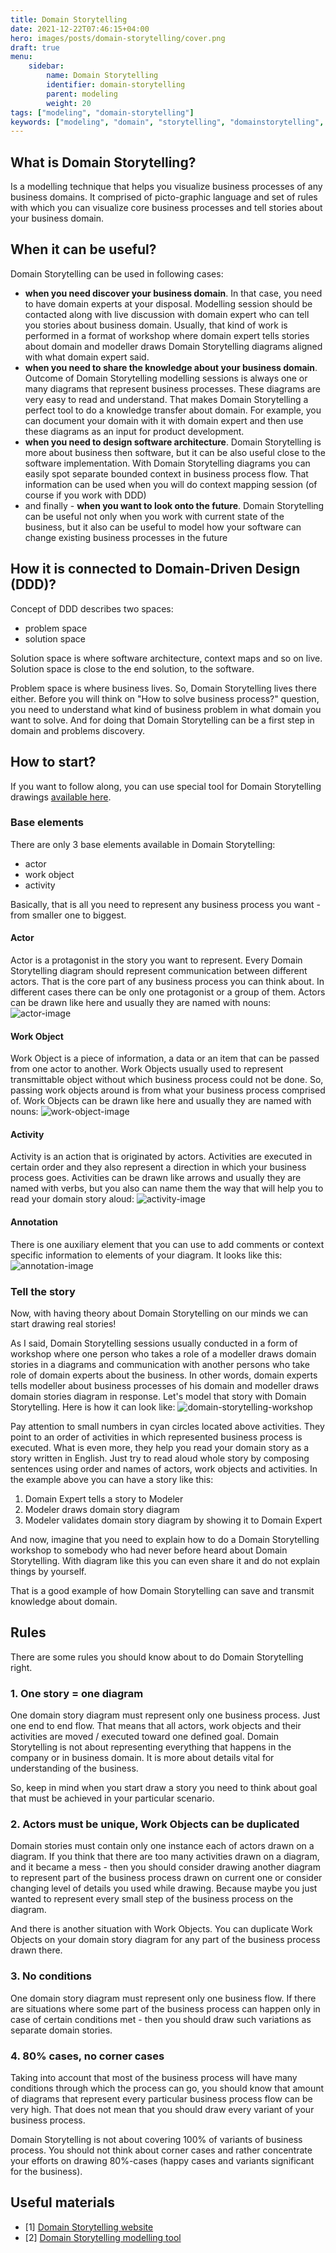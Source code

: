 ```yaml
---
title: Domain Storytelling
date: 2021-12-22T07:46:15+04:00
hero: images/posts/domain-storytelling/cover.png
draft: true
menu:
    sidebar:
        name: Domain Storytelling
        identifier: domain-storytelling
        parent: modeling
        weight: 20
tags: ["modeling", "domain-storytelling"]
keywords: ["modeling", "domain", "storytelling", "domainstorytelling", "software", "softwarearchitecture", "architecture", "ddd"]
---
```


## What is Domain Storytelling?
Is a modelling technique that helps you visualize business processes of any business domains.
It comprised of picto-graphic language and set of rules with which you can visualize core business processes and 
tell stories about your business domain.

## When it can be useful?
Domain Storytelling can be used in following cases:
* **when you need discover your business domain**. In that case, you need to have domain experts at your disposal. Modelling session should be contacted along with live discussion with domain expert who can tell you stories about business domain. Usually, that kind of work is performed in a format of workshop where domain expert tells stories about domain and modeller draws Domain Storytelling diagrams aligned with what domain expert said.
* **when you need to share the knowledge about your business domain**. Outcome of Domain Storytelling modelling sessions is always one or many diagrams that represent business processes. These diagrams are very easy to read and understand. That makes Domain Storytelling a perfect tool to do a knowledge transfer about domain. For example, you can document your domain with it with domain expert and then use these diagrams as an input for product development. 
* **when you need to design software architecture**. Domain Storytelling is more about business then software, but it can be also useful close to the software implementation. With Domain Storytelling diagrams you can easily spot separate bounded context in business process flow. That information can be used when you will do context mapping session (of course if you work with DDD)
* and finally - **when you want to look onto the future**. Domain Storytelling can be useful not only when you work with current state of the business, but it also can be useful to model how your software can change existing business processes in the future

## How it is connected to Domain-Driven Design (DDD)?
Concept of DDD describes two spaces:
* problem space
* solution space

Solution space is where software architecture, context maps and so on live. Solution space is close to the end solution, to the software.

Problem space is where business lives. So, Domain Storytelling lives there either. Before you will think on "How to solve business process?" question, you need to
understand what kind of business problem in what domain you want to solve. And for doing that Domain Storytelling can be a first step in domain and problems discovery.

## How to start?
If you want to follow along, you can use special tool for Domain Storytelling drawings [available here](https://www.wps.de/modeler/).

### Base elements
There are only 3 base elements available in Domain Storytelling:
* actor
* work object
* activity

Basically, that is all you need to represent any business process you want - from smaller one to biggest.

#### Actor
Actor is a protagonist in the story you want to represent. Every Domain Storytelling diagram should represent communication between different actors. That is the core part of any business process you can think about.
In different cases there can be only one protagonist or a group of them.
Actors can be drawn like here and usually they are named with nouns:
![actor-image](/images/domain-storytelling/1.png)

#### Work Object
Work Object is a piece of information, a data or an item that can be passed from one actor to another. Work Objects
usually used to represent transmittable object without which business process could not be done. So, passing work objects around is from what your business process comprised of.
Work Objects can be drawn like here and usually they are named with nouns:
![work-object-image](/images/domain-storytelling/2.png)

#### Activity
Activity is an action that is originated by actors. Activities are executed in certain order and they also represent a direction in which
your business process goes. 
Activities can be drawn like arrows and usually they are named with verbs, but you also can name them the way that will help you to read your domain story aloud:
![activity-image](/images/domain-storytelling/3.png)

#### Annotation
There is one auxiliary element that you can use to add comments or context specific information to elements of your diagram. It looks like this:
![annotation-image](/images/domain-storytelling/4.png)

### Tell the story
Now, with having theory about Domain Storytelling on our minds we can start drawing real stories! 

As I said, Domain Storytelling sessions usually conducted in a form of workshop where one person who takes a role of a modeller
draws domain stories in a diagrams and communication with another persons who take role of domain experts about the business. In other words, domain experts tells modeller about business processes of his domain and modeller draws domain stories diagram in response. Let's model that story with Domain Storytelling.
Here is how it can look like:
![domain-storytelling-workshop](/images/domain-storytelling/5.png)

Pay attention to small numbers in cyan circles located above activities. They point to an order of activities in which represented business process is executed. 
What is even more, they help you read your domain story as a story written in English. Just try to read aloud whole story by composing sentences using order and names of actors, work objects and activities.
In the example above you can have a story like this:
1. Domain Expert tells a story to Modeler
2. Modeler draws domain story diagram
3. Modeler validates domain story diagram by showing it to Domain Expert

And now, imagine that you need to explain how to do a Domain Storytelling workshop to somebody who had never before heard about Domain Storytelling.
With diagram like this you can even share it and do not explain things by yourself.

That is a good example of how Domain Storytelling can save and transmit knowledge about domain.

## Rules
There are some rules you should know about to do Domain Storytelling right.

### 1. One story = one diagram
One domain story diagram must represent only one business process. Just one end to end flow. 
That means that all actors, work objects and their activities are moved / executed toward one defined goal.
Domain Storytelling is not about representing everything that happens in the company or in business domain. It is more about details
vital for understanding of the business.

So, keep in mind when you start draw a story you need to think about goal that must be achieved in your particular scenario.
### 2. Actors must be unique, Work Objects can be duplicated
Domain stories must contain only one instance each of actors drawn on a diagram. If you think that there are too many activities 
drawn on a diagram, and it became a mess - then you should consider drawing another diagram to represent part of the business process
drawn on current one or consider changing level of details you used while drawing. Because maybe you just wanted to represent 
every small step of the business process on the diagram.

And there is another situation with Work Objects. You can duplicate Work Objects on your domain story diagram for any part of the business process drawn there.
### 3. No conditions
One domain story diagram must represent only one business flow. If there are situations where some part of the business process
can happen only in case of certain conditions met - then you should draw such variations as separate domain stories.
### 4. 80% cases, no corner cases
Taking into account that most of the business process will have many conditions through which the process can go, you should know that 
amount of diagrams that represent every particular business process flow can be very high. That does not mean
that you should draw every variant of your business process. 

Domain Storytelling is not about covering 100% of variants of business process. You should not think about corner cases and 
rather concentrate your efforts on drawing 80%-cases (happy cases and variants significant for the business).

## Useful materials
* [1] [Domain Storytelling website](https://domainstorytelling.org/)
* [2] [Domain Storytelling modelling tool](https://www.wps.de/modeler/)